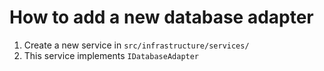 # How to add a new database adapter

1) Create a new service in `src/infrastructure/services/`
2) This service implements `IDatabaseAdapter`



